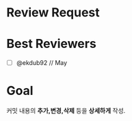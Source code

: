 # Review Request

# Best Reviewers

- [ ] @ekdub92 // May

# Goal

커밋 내용의 **추가,변경,삭제** 등을 **상세하게** 작성.

